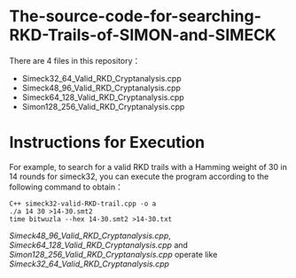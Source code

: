 # The-source-code-for-searching-RKD-Trails-of-SIMON-and-SIMECK
There are 4 files in this repository：  
* Simeck32_64_Valid_RKD_Cryptanalysis.cpp
* Simeck48_96_Valid_RKD_Cryptanalysis.cpp
* Simeck64_128_Valid_RKD_Cryptanalysis.cpp  
* Simon128_256_Valid_RKD_Cryptanalysis.cpp
# Instructions for Execution 
For example, to search for a valid RKD trails with a Hamming weight of 30 in 14 rounds for simeck32, you can execute the program according to the following command to obtain：

```C++ simeck32-valid-RKD-trail.cpp -o a```  
```./a 14 30 >14-30.smt2```  
```time bitwuzla --hex 14-30.smt2 >14-30.txt```
  
   
*Simeck48_96_Valid_RKD_Cryptanalysis.cpp*, *Simeck64_128_Valid_RKD_Cryptanalysis.cpp* and *Simon128_256_Valid_RKD_Cryptanalysis.cpp* operate like *Simeck32_64_Valid_RKD_Cryptanalysis.cpp*
